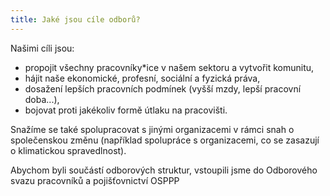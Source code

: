 ```yaml
---
title: Jaké jsou cíle odborů?
---
```

Našimi cíli jsou:

- propojit všechny pracovníky\*ice v našem sektoru a vytvořit komunitu,
- hájit naše ekonomické, profesní, sociální a fyzická práva,
- dosažení lepších pracovních podmínek (vyšší mzdy, lepší pracovní doba...),
- bojovat proti jakékoliv formě útlaku na pracovišti.

Snažíme se také spolupracovat s jinými organizacemi v rámci snah o společenskou změnu (například spolupráce s organizacemi, co se zasazují o klimatickou spravedlnost).

Abychom byli součástí odborových struktur, vstoupili jsme do Odborového svazu pracovníků a pojišťovnictví OSPPP
